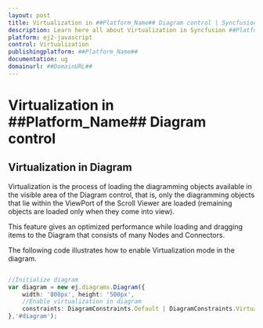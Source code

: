 ```yaml
---
layout: post
title: Virtualization in ##Platform_Name## Diagram control | Syncfusion
description: Learn here all about Virtualization in Syncfusion ##Platform_Name## Diagram control of Syncfusion Essential JS 2 and more.
platform: ej2-javascript
control: Virtualization 
publishingplatform: ##Platform_Name##
documentation: ug
domainurl: ##DomainURL##
---
```


# Virtualization in ##Platform_Name## Diagram control

## Virtualization in Diagram

Virtualization is the process of loading the diagramming objects available in the visible area of the Diagram control, that is, only the diagramming objects that lie within the ViewPort of the Scroll Viewer are loaded (remaining objects are loaded only when they come into view).

This feature gives an optimized performance while loading and dragging items to the Diagram that consists of many Nodes and Connectors.

The following code illustrates how to enable Virtualization mode in the diagram.

```ts

//Initialize diagram
var diagram = new ej.diagrams.Diagram({
    width: '800px', height: '500px',
    //Enable virtualization in diagram
    constraints: DiagramConstraints.Default | DiagramConstraints.Virtualization,
},'#diagram');

```